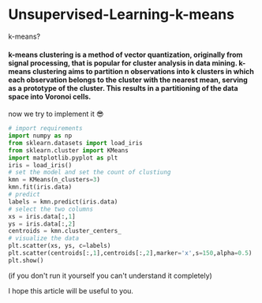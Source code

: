 # Unsupervised-Learning-k-means
k-means?

#### k-means clustering is a method of vector quantization, originally from signal processing, that is popular for cluster analysis in data mining. k-means clustering aims to partition n observations into k clusters in which each observation belongs to the cluster with the nearest mean, serving as a prototype of the cluster. This results in a partitioning of the data space into Voronoi cells.

now we try to implement it :sunglasses:

```python
# import requirements
import numpy as np
from sklearn.datasets import load_iris
from sklearn.cluster import KMeans
import matplotlib.pyplot as plt
iris = load_iris()
# set the model and set the count of clustiung
kmn = KMeans(n_clusters=3)
kmn.fit(iris.data)
# predict
labels = kmn.predict(iris.data)
# select the two columns
xs = iris.data[:,1]
ys = iris.data[:,2]
centroids = kmn.cluster_centers_
# visualize the data
plt.scatter(xs, ys, c=labels)
plt.scatter(centroids[:,1],centroids[:,2],marker='x',s=150,alpha=0.5)
plt.show()
```
(if you don't run it yourself you can't understand it completely)

I hope this article will be useful to you.
